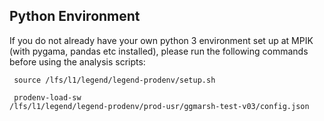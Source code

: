 
## Python Environment
If you do not already have your own python 3 environment set up at MPIK (with pygama, pandas etc installed), please run the following commands before using the analysis scripts:

 <code> source /lfs/l1/legend/legend-prodenv/setup.sh </code>

 <code> prodenv-load-sw /lfs/l1/legend/legend-prodenv/prod-usr/ggmarsh-test-v03/config.json </code>